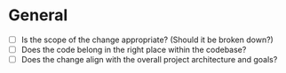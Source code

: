 # General

- [ ] Is the scope of the change appropriate? (Should it be broken down?)
- [ ] Does the code belong in the right place within the codebase?
- [ ] Does the change align with the overall project architecture and goals?